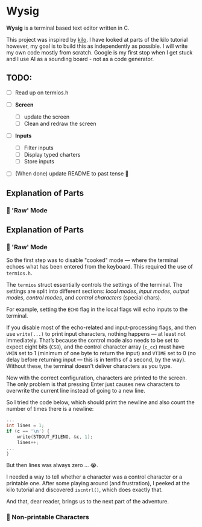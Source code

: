 # Wysig

**Wysig** is a terminal based text editor written in C. 

This project was inspired by [kilo](https://viewsourcecode.org/snaptoken/kilo/index.html). I have 
looked at parts of the kilo tutorial however, my goal is to build this as independently as possible. 
I will write my own code  mostly from scratch. Google is my first stop when I get stuck and I use AI
 as a sounding board - not as a code generator. 

## TODO:

- [ ] Read up on termios.h
- [ ] **Screen**
    - [ ] update the screen
    - [ ] Clean and redraw the screen
- [ ] **Inputs**
    - [ ] Filter inputs
    - [ ] Display typed charters
    - [ ] Store inputs
- [ ] (When done) update README to past tense 🥳


## Explanation of Parts
### 🥩 'Raw' Mode 
## Explanation of Parts

### 🥩 'Raw' Mode

So the first step was to disable "cooked" mode — where the terminal echoes what has been entered from the keyboard. This required the use of `termios.h`.

The `termios` struct essentially controls the settings of the terminal. The settings are split into different sections: _local modes_, _input modes_, _output modes_, _control modes_, and _control characters_ (special chars).

For example, setting the `ECHO` flag in the local flags will echo inputs to the terminal.

If you disable most of the echo-related and input-processing flags, and then use `write(...)` to print input characters, nothing happens — at least not immediately. That’s because the control mode also needs to be set to expect eight bits (`CS8`), and the control character array (`c_cc`) must have `VMIN` set to 1 (minimum of one byte to return the input) and `VTIME` set to 0 (no delay before returning input — this is in tenths of a second, by the way). Without these, the terminal doesn't deliver characters as you type.

Now with the correct configuration, characters are printed to the screen. The only problem is that pressing Enter just causes new characters to overwrite the current line instead of going to a new line.

So I tried the code below, which should print the newline and also count the number of times there is a newline:

```c
...
int lines = 1; 
if (c == '\n') {
    write(STDOUT_FILENO, &c, 1);
    lines++;
...
}
```
But then lines was always  zero ... 😭.

I needed a way to tell whether a character was a control character or a printable one. After some 
playing around (and frustration), I peeked at the kilo tutorial and discovered `iscntrl()`, which 
does exactly that.

And that, dear reader, brings us to the next part of the adventure.

### 👻 Non-printable Characters 